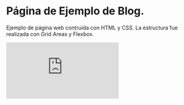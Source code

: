 # Página de Ejemplo de Blog.

Ejemplo de página web contruída con HTML y CSS.
La estructura fue realizada con Grid Areas y Flexbox.

![](https://www.imaginanet.com/thumb.php?n=blog%2F10herramientas.jpg&w=640&h=250&x=0&y=0)